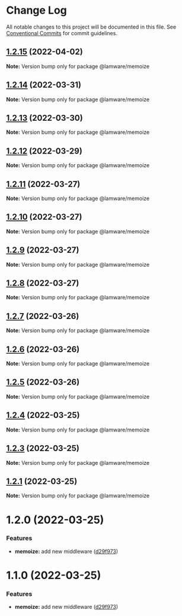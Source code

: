 # Change Log

All notable changes to this project will be documented in this file.
See [Conventional Commits](https://conventionalcommits.org) for commit guidelines.

## [1.2.15](https://github.com/evilkiwi/lamware/compare/@lamware/memoize@1.2.14...@lamware/memoize@1.2.15) (2022-04-02)

**Note:** Version bump only for package @lamware/memoize





## [1.2.14](https://github.com/evilkiwi/lamware/compare/@lamware/memoize@1.2.13...@lamware/memoize@1.2.14) (2022-03-31)

**Note:** Version bump only for package @lamware/memoize





## [1.2.13](https://github.com/evilkiwi/lamware/compare/@lamware/memoize@1.2.12...@lamware/memoize@1.2.13) (2022-03-30)

**Note:** Version bump only for package @lamware/memoize





## [1.2.12](https://github.com/evilkiwi/lamware/compare/@lamware/memoize@1.2.11...@lamware/memoize@1.2.12) (2022-03-29)

**Note:** Version bump only for package @lamware/memoize





## [1.2.11](https://github.com/evilkiwi/lamware/compare/@lamware/memoize@1.2.10...@lamware/memoize@1.2.11) (2022-03-27)

**Note:** Version bump only for package @lamware/memoize





## [1.2.10](https://github.com/evilkiwi/lamware/compare/@lamware/memoize@1.2.9...@lamware/memoize@1.2.10) (2022-03-27)

**Note:** Version bump only for package @lamware/memoize





## [1.2.9](https://github.com/evilkiwi/lamware/compare/@lamware/memoize@1.2.8...@lamware/memoize@1.2.9) (2022-03-27)

**Note:** Version bump only for package @lamware/memoize





## [1.2.8](https://github.com/evilkiwi/lamware/compare/@lamware/memoize@1.2.7...@lamware/memoize@1.2.8) (2022-03-27)

**Note:** Version bump only for package @lamware/memoize





## [1.2.7](https://github.com/evilkiwi/lamware/compare/@lamware/memoize@1.2.6...@lamware/memoize@1.2.7) (2022-03-26)

**Note:** Version bump only for package @lamware/memoize





## [1.2.6](https://github.com/evilkiwi/lamware/compare/@lamware/memoize@1.2.5...@lamware/memoize@1.2.6) (2022-03-26)

**Note:** Version bump only for package @lamware/memoize





## [1.2.5](https://github.com/evilkiwi/lamware/compare/@lamware/memoize@1.2.4...@lamware/memoize@1.2.5) (2022-03-26)

**Note:** Version bump only for package @lamware/memoize





## [1.2.4](https://github.com/evilkiwi/lamware/compare/@lamware/memoize@1.2.3...@lamware/memoize@1.2.4) (2022-03-25)

**Note:** Version bump only for package @lamware/memoize





## [1.2.3](https://github.com/evilkiwi/lamware/compare/@lamware/memoize@1.2.1...@lamware/memoize@1.2.3) (2022-03-25)

**Note:** Version bump only for package @lamware/memoize





## [1.2.1](https://github.com/evilkiwi/lamware/compare/@lamware/memoize@1.2.0...@lamware/memoize@1.2.1) (2022-03-25)

**Note:** Version bump only for package @lamware/memoize





# 1.2.0 (2022-03-25)


### Features

* **memoize:** add new middleware ([d29f973](https://github.com/evilkiwi/lamware/commit/d29f973b0bd45e73b59ef7c6fcaef08ad6f218d8))





# 1.1.0 (2022-03-25)


### Features

* **memoize:** add new middleware ([d29f973](https://github.com/evilkiwi/lamware/commit/d29f973b0bd45e73b59ef7c6fcaef08ad6f218d8))
